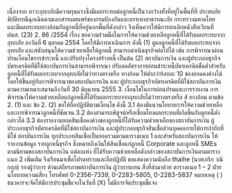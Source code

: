 เนื่องจาก ภาวะอุทกภัยมีความรุนแรงซึ่งมีผลกระทบต่อลูกหนี้เป็นวงกว้างทั้งที่อยู่ในพื้นที่ที่
ประสบภัยพิบัติกรณีฉุกเฉินตามเอกสารเผยแพร่ของกรมป้องกันและบรรเทาสาธารณะภัย กระทรวงมหาดไทย
และมีผลกระทบทางอ้อมกับลูกหนี้ที่อยู่นอกพื้นที่ดังกล่าว จึงเห็นควรให้มีการยกเลิกหนังสือเวียนที่ ฝนส. (23)
2. 86 /2554 เรื่อง ขอความร่วมมือในการให้ความช่วยเหลือลูกหนี้ที่ได้รับผลกระทบจากอุทกภัย ลงวันที่
6 ตุลาคม 2554 โดยให้มีการดาเนินการ ดังนี้
(1) ดูแลลูกหนี้ที่ได้รับผลกระทบจากอุทกภัย และสนับสนุนให้ความช่วยเหลือให้ลูกหนี้
สามารถดำเนินธุรกิจต่อไปได้ เช่น การพิจารณาผ่อนปรนเงื่อนไขการชำระหนี้ และปรับปรุงโครงสร้างหนี้ เป็นต้น
(2) สถาบันการเงิน และผู้ประกอบธุรกิจบัตรเครดิตที่มิใช่สถาบันการเงินสามารถพิจารณา
ปรับลดอัตราการผ่อนชำระหนี้บัตรเครดิตขั้นต่ำสำหรับลูกหนี้ที่ได้รับผลกระทบจากอุทกภัยไม่ว่าทางตรงหรือ
ทางอ้อม ให้ต่ำกว่าร้อยละ 10 ของยอดคงค้างได้ โดยให้ขึ้นอยู่กับการพิจารณาของสถาบันการเงิน และ
ผู้ประกอบธุรกิจบัตรเครดิตที่มิใช่สถาบันการเงินตามความเหมาะสมจนถึงวันที่ 30 มิถุนายน 2555
3. เงื่อนไขในการผ่อนปรนและการรายงาน
การพิจารณาให้ความช่วยเหลือแก่ลูกหนี้ที่ได้รับผลกระทบจากอุทกภัยไม่ว่าทางตรงหรือ
ส้
ทางอ้อม ตามข้อ 2. (1) และ ข้อ 2. (2) ขอให้ถือปฏิบัติตามเงื่อนไข ดังนี้
3.1 ต้องมีแนวนโยบายการให้ความช่วยเหลือและการพิจารณาลูกหนี้ที่ชัดเจน
3.2 ต้องสามารถพิสูจน์หรือเชื่อมโยงผลกระทบที่เกิดขึ้นกับลูกหนี้ดังกล่าวได้
3.3 ต้องรายงานยอดสินเชื่อคงค้างของลูกหนี้ที่ได้รับความช่วยเหลือของสถาบันการเงิน
ผู้ประกอบธุรกิจบัตรเครดิตที่มิใช่สถาบันการเงิน และผู้ประกอบธุรกิจสินเชื่อส่วนบุคคลภายใต้การกำกับที่มิใช่
สถาบันการเงิน ทุกประเภทสินเชื่อเป็นยอดรวมตามตารางแนบ 1 และสำหรับสถาบันการเงิน ให้รายงานข้อมูล
รายลูกหนี้ธุรกิจ ซึ่งหมายถึงเงินให้สินเชื่อแก่ลูกหนี้ Corporate และลูกหนี้ SMEs ตามนิยามของสถาบันการเงิน
แต่ละแห่ง ที่ได้รับความช่วยเหลือดังกล่าวของสถาบันการเงินตามตารางแนบ 2 เพิ่มเติม
จึงเรียนมาเพื่อโปรดทราบและถือปฏิบัติ
ขอแสดงความนับถือ
thaihe
(นายเกริก วณิกกุล)
รองผู้ว่าการ ด้านเสถียรภาพสถาบันการเงิน
ผู้ว่าการแทน
สิ่งที่ส่งมาด้วย ตารางแนบ 1 – 2
ฝ่ายนโยบายความเสี่ยง
โทรศัพท์ 0-2356-7339, 0-2283-5805, 0-2283-5837
หมายเหตุ
( ) ธนาคารจะจัดให้มีการประชุมชี้แจงในวันที่
(X) ไม่มีการจัดประชุมชี้แจง
